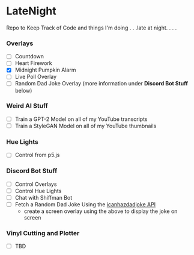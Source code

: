 # LateNight
Repo to Keep Track of Code and things I'm doing . . .late at night. . . .

### Overlays
* [ ] Countdown 
* [ ] Heart Firework
* [X] Midnight Pumpkin Alarm
* [ ] Live Poll Overlay
* [ ] Random Dad Joke Overlay (more information under **Discord Bot Stuff** below)

### Weird AI Stuff
* [ ] Train a GPT-2 Model on all of my YouTube transcripts
* [ ] Train a StyleGAN Model on all of my YouTube thumbnails

### Hue Lights
* [ ] Control from p5.js

### Discord Bot Stuff
* [ ] Control Overlays
* [ ] Control Hue Lights
* [ ] Chat with Shiffman Bot
* [ ] Fetch a Random Dad Joke Using the [icanhazdadjoke API](https://icanhazdadjoke.com/api)
  - create a screen overlay using the above to display the joke on screen

### Vinyl Cutting and Plotter
* [ ] TBD
